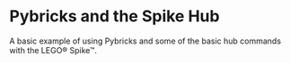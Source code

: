 # Pybricks and the Spike Hub

A basic example of using Pybricks and some of the basic hub commands with the LEGO&reg; Spike&trade;. 

